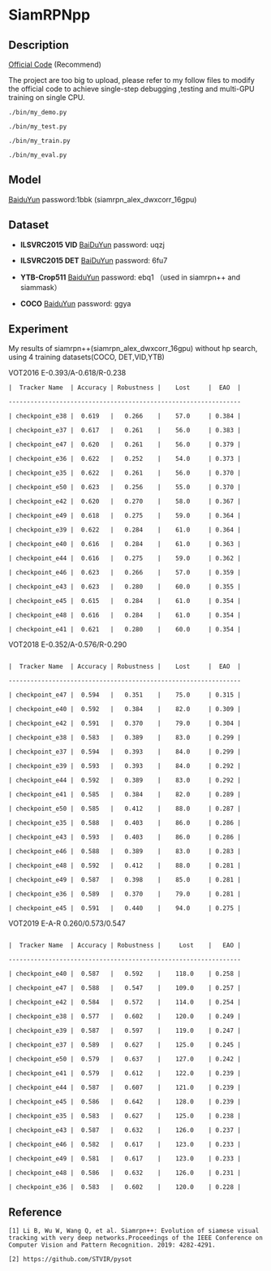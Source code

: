 # SiamRPNpp

## Description

[Official Code](https://github.com/STVIR/pysot) (Recommend)

The project are too big to upload, please refer to my follow files to modify the official code to achieve single-step debugging ,testing and  multi-GPU training on single CPU.
```
./bin/my_demo.py

./bin/my_test.py

./bin/my_train.py

./bin/my_eval.py
```
## Model 

[BaiduYun](https://pan.baidu.com/s/1ZE3UDZwCTH0TyLkCa1PnYw) password:1bbk (siamrpn_alex_dwxcorr_16gpu)

## Dataset

- **ILSVRC2015 VID** [BaiDuYun](https://pan.baidu.com/s/1CXWgpAG4CYpk-WnaUY5mAQ) password: uqzj 

- **ILSVRC2015 DET** [BaiDuYun](https://pan.baidu.com/s/1t2IgiYGRu-sdfOYwfeemaQ) password: 6fu7 

- **YTB-Crop511** [BaiduYun](https://pan.baidu.com/s/112zLS_02-Z2ouKGbnPlTjw) password: ebq1 （used in siamrpn++ and siammask）

- **COCO** [BaiduYun](https://pan.baidu.com/s/17AMGS2ezLVd8wFI2NbJQ3w) password: ggya 


## Experiment

My results of siamrpn++(siamrpn_alex_dwxcorr_16gpu) without hp search, using 4 training datasets(COCO, DET,VID,YTB)

VOT2016      E-0.393/A-0.618/R-0.238   

```
|  Tracker Name  | Accuracy | Robustness |    Lost     |  EAO  |

----------------------------------------------------------------

| checkpoint_e38 |  0.619   |   0.266    |    57.0     | 0.384 |

| checkpoint_e37 |  0.617   |   0.261    |    56.0     | 0.383 |

| checkpoint_e47 |  0.620   |   0.261    |    56.0     | 0.379 |

| checkpoint_e36 |  0.622   |   0.252    |    54.0     | 0.373 |

| checkpoint_e35 |  0.622   |   0.261    |    56.0     | 0.370 |

| checkpoint_e50 |  0.623   |   0.256    |    55.0     | 0.370 |

| checkpoint_e42 |  0.620   |   0.270    |    58.0     | 0.367 |

| checkpoint_e49 |  0.618   |   0.275    |    59.0     | 0.364 |

| checkpoint_e39 |  0.622   |   0.284    |    61.0     | 0.364 |

| checkpoint_e40 |  0.616   |   0.284    |    61.0     | 0.363 |

| checkpoint_e44 |  0.616   |   0.275    |    59.0     | 0.362 |

| checkpoint_e46 |  0.623   |   0.266    |    57.0     | 0.359 |

| checkpoint_e43 |  0.623   |   0.280    |    60.0     | 0.355 |

| checkpoint_e45 |  0.615   |   0.284    |    61.0     | 0.354 |

| checkpoint_e48 |  0.616   |   0.284    |    61.0     | 0.354 |

| checkpoint_e41 |  0.621   |   0.280    |    60.0     | 0.354 |

```


VOT2018    E-0.352/A-0.576/R-0.290
```

|  Tracker Name  | Accuracy | Robustness |    Lost     |  EAO  |

----------------------------------------------------------------

| checkpoint_e47 |  0.594   |   0.351    |    75.0     | 0.315 |

| checkpoint_e40 |  0.592   |   0.384    |    82.0     | 0.309 |

| checkpoint_e42 |  0.591   |   0.370    |    79.0     | 0.304 |

| checkpoint_e38 |  0.583   |   0.389    |    83.0     | 0.299 |

| checkpoint_e37 |  0.594   |   0.393    |    84.0     | 0.299 |

| checkpoint_e39 |  0.593   |   0.393    |    84.0     | 0.292 |

| checkpoint_e44 |  0.592   |   0.389    |    83.0     | 0.292 |

| checkpoint_e41 |  0.585   |   0.384    |    82.0     | 0.289 |

| checkpoint_e50 |  0.585   |   0.412    |    88.0     | 0.287 |

| checkpoint_e35 |  0.588   |   0.403    |    86.0     | 0.286 |

| checkpoint_e43 |  0.593   |   0.403    |    86.0     | 0.286 |

| checkpoint_e46 |  0.588   |   0.389    |    83.0     | 0.283 |

| checkpoint_e48 |  0.592   |   0.412    |    88.0     | 0.281 |

| checkpoint_e49 |  0.587   |   0.398    |    85.0     | 0.281 |

| checkpoint_e36 |  0.589   |   0.370    |    79.0     | 0.281 |

| checkpoint_e45 |  0.591   |   0.440    |    94.0     | 0.275 |

```

VOT2019  E-A-R  0.260/0.573/0.547

```

|  Tracker Name  | Accuracy | Robustness |     Lost    |   EAO |

----------------------------------------------------------------

| checkpoint_e40 |  0.587   |   0.592    |    118.0    | 0.258 |

| checkpoint_e47 |  0.588   |   0.547    |    109.0    | 0.257 |

| checkpoint_e42 |  0.584   |   0.572    |    114.0    | 0.254 |

| checkpoint_e38 |  0.577   |   0.602    |    120.0    | 0.249 |

| checkpoint_e39 |  0.587   |   0.597    |    119.0    | 0.247 |

| checkpoint_e37 |  0.589   |   0.627    |    125.0    | 0.245 |

| checkpoint_e50 |  0.579   |   0.637    |    127.0    | 0.242 |

| checkpoint_e41 |  0.579   |   0.612    |    122.0    | 0.239 |

| checkpoint_e44 |  0.587   |   0.607    |    121.0    | 0.239 |

| checkpoint_e45 |  0.586   |   0.642    |    128.0    | 0.239 |

| checkpoint_e35 |  0.583   |   0.627    |    125.0    | 0.238 |

| checkpoint_e43 |  0.587   |   0.632    |    126.0    | 0.237 |

| checkpoint_e46 |  0.582   |   0.617    |    123.0    | 0.233 |

| checkpoint_e49 |  0.581   |   0.617    |    123.0    | 0.233 |

| checkpoint_e48 |  0.586   |   0.632    |    126.0    | 0.231 |

| checkpoint_e36 |  0.583   |   0.602    |    120.0    | 0.228 |

```

## Reference
```
[1] Li B, Wu W, Wang Q, et al. Siamrpn++: Evolution of siamese visual tracking with very deep networks.Proceedings of the IEEE Conference on Computer Vision and Pattern Recognition. 2019: 4282-4291.

[2] https://github.com/STVIR/pysot

```
